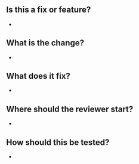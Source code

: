 ## Is this a fix or feature?
- 

## What is the change? 
- 

## What does it fix? 
-

## Where should the reviewer start? 
- 

## How should this be tested?
- 
